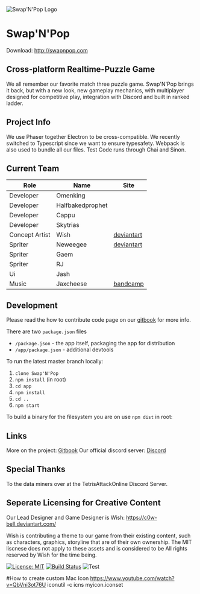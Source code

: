 ![Swap'N'Pop Logo](http://www.swapnpop.com/logo.png)

# Swap'N'Pop
Download: http://swapnpop.com

## Cross-platform Realtime-Puzzle Game
We all remember our favorite match three puzzle game. Swap'N'Pop brings it back, but with a new look, new gameplay mechanics, with multiplayer designed for competitive play, integration with Discord and built in ranked ladder. 

## Project Info
We use Phaser together Electron to be cross-compatible. We recently switched to Typescript since we want to ensure typesafety. Webpack is also used to bundle all our files. Test Code runs through Chai and Sinon.

## Current Team
| Role              | Name              | Site 
| -                 | -                 | -  
| Developer         | Omenking          |    
| Developer         | Halfbakedprophet  |      
| Developer         | Cappu             |
| Developer         | Skytrias          | 
| Concept Artist    | Wish              | [deviantart](https://wishh-starr.deviantart.com)
| Spriter           | Neweegee          | [deviantart](https://neoweegee.deviantart.com)
| Spriter           | Gaem              |
| Spriter           | RJ                |
| Ui                | Jash              |
| Music             | Jaxcheese         | [bandcamp](https://jaxcheese.bandcamp.com/)

## Development
Please read the how to contribute code page on our [gitbook](https://omenking.gitbooks.io/swap-n-pop/content/how-to-contribute-code.html) for more info.

There are two `package.json` files
* `/package.json`     - the app itself, packaging the app for distribution
* `/app/package.json` - additional devtools

To run the latest master branch locally:
1. `clone Swap'N'Pop `
1. `npm install` (in root)
1. `cd app`
1. `npm install`
1. `cd ..`
1. `npm start`

To build a binary for the filesystem you are on use `npm dist` in root:


## Links
More on the project: [Gitbook](https://omenking.gitbooks.io/swap-n-pop/content/)
Our official discord server: [Discord](https://discord.gg/ZKZkug8)

## Special Thanks
To the data miners over at the TetrisAttackOnline Discord Server.

## Seperate Licensing for Creative Content

Our Lead Designer and Game Designer is Wish:
https://c0w-bell.deviantart.com/

Wish is contributing a theme to our game from their existing content, such as characters,
graphics, storyline that are of their own ownership. The MIT liscnese does not
apply to these assets and is considered to be All rights reserved by
Wish for the time being.

[![License: MIT](https://img.shields.io/badge/License-MIT-yellow.svg)](https://opensource.org/licenses/MIT) [![Build Status](https://travis-ci.org/omenking/swap-n-pop.svg?branch=master)](https://travis-ci.org/omenking/swap-n-pop) ![Test](https://ci.appveyor.com/api/projects/status/github/omenking/swap-n-pop?branch=master&svg=true) 

#How to create custom Mac Icon
https://www.youtube.com/watch?v=QbVni3ot76U
iconutil -c icns myicon.iconset
